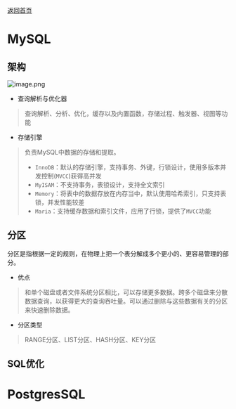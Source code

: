 <p> <a href="../README.md">返回首页</a></p>

# MySQL
## 架构
![image.png](https://s3.bmp.ovh/imgs/2021/09/602747b538a457f5.jpg)
- 查询解析与优化器
> 查询解析、分析、优化，缓存以及内置函数，存储过程、触发器、视图等功能
- 存储引擎
> 负责MySQL中数据的存储和提取。
> - `InnoDB`：默认的存储引擎，支持事务、外键，行锁设计，使用多版本并发控制(`MVCC`)获得高并发
> - `MyISAM`：不支持事务，表锁设计，支持全文索引
> - `Memory`：将表中的数据存放在内存当中，默认使用哈希索引，只支持表锁，并发性能较差
> - `Maria`：支持缓存数据和索引文件，应用了行锁，提供了`MVCC`功能
## 分区
分区是指根据一定的规则，在物理上把一个表分解成多个更小的、更容易管理的部分。
- 优点
> 和单个磁盘或者文件系统分区相比，可以存储更多数据。跨多个磁盘来分散数据查询，以获得更大的查询吞吐量。可以通过删除与这些数据有关的分区来快速删除数据。
- 分区类型
> RANGE分区、LIST分区、HASH分区、KEY分区
## SQL优化

# PostgresSQL